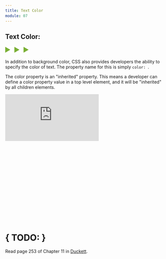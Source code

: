 ```yaml
---
title: Text Color
module: 07
---
```


## Text Color:
<img src="./../../../img/arrow-divider.svg" style="width: 75px; border: none;" />

In addition to background color, CSS also provides developers the ability to specify the color of text. The property name for this is simply `color: `.

The color property is an "inherited" property. This means a developer can define a color property value in a top level element, and it will be "inherited" by all children elements.

<p data-height="400" data-theme-id="30567" data-slug-hash="RLdpge" data-default-tab="html,css" data-user="Media-Ed-Online" data-embed-version="2" data-pen-title="[Topic-07] Text Color" class="codepen"></p>
<script async src="https://production-assets.codepen.io/assets/embed/ei.js"></script>

<div class="pen-result displayed_code_example_pen">
    <div class="embed-responsive" style="padding-bottom:250px"><iframe class="embed-responsive-item" src="https://montana-media-arts.github.io/341-work/lectureCode/07/color-text/" frameborder="0" allowfullscreen ></iframe></div>
</div>


# { TODO: }
Read page 253 of Chapter 11 in [Duckett](https://github.com/Media-Ed-Online/intro-web-dev/issues/3).
